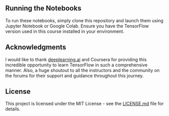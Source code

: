 
## Running the Notebooks

To run these notebooks, simply clone this repository and launch them using Jupyter Notebook or Google Colab. Ensure you have the TensorFlow version used in this course installed in your environment.

## Acknowledgments

I would like to thank [deeplearning.ai](https://www.deeplearning.ai/) and Coursera for providing this incredible opportunity to learn TensorFlow in such a comprehensive manner. Also, a huge shoutout to all the instructors and the community on the forums for their support and guidance throughout this journey.

## License

This project is licensed under the MIT License - see the [LICENSE.md](LICENSE) file for details.
